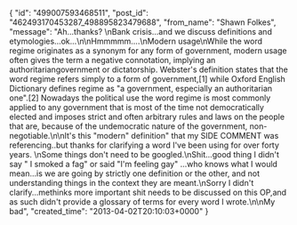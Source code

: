  {
   "id": "499007593468511",
   "post_id": "462493170453287_498895823479688",
   "from_name": "Shawn Folkes",
   "message": "Ah...thanks? \nBank crisis...and we discuss definitions and etymologies...ok...\n\nHmmmmm....\nModern usage\nWhile the word regime originates as a synonym for any form of government, modern usage often gives the term a negative connotation, implying an authoritariangovernment or dictatorship. Webster's definition states that the word regime refers simply to a form of government,[1] while Oxford English Dictionary defines regime as \"a government, especially an authoritarian one\".[2] Nowadays the political use the word regime is most commonly applied to any government that is most of the time not democratically elected and imposes strict and often arbitrary rules and laws on the people that are, because of the undemocratic nature of the government, non-negotiable.\n\nIt's this \"modern\" definition\" that my SIDE COMMENT was referencing..but thanks for clarifying a word I've been using for over forty years. \nSome things don't need to be googled.\nShit...good thing I didn't say \" I smoked a fag\" or said \"I'm feeling gay\" ...who knows what I would mean...is we are going by strictly one definition or the other, and not understanding things in the context they are meant.\nSorry I didn't clarify...methinks more important shit needs to be discussed on this OP,and as such didn't provide a glossary of terms for every word I wrote.\n\nMy bad",
   "created_time": "2013-04-02T20:10:03+0000"
 }
